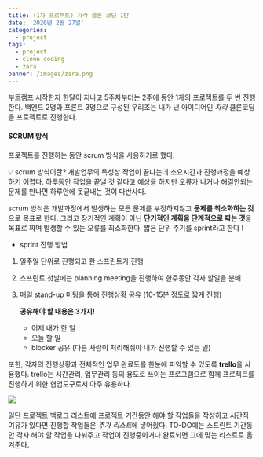 ```yaml
---
title: (1차 프로젝트) 자라 클론 코딩 1탄
date: '2020년 2월 27일'
categories:
  - project
tags:
  - project
  - clone coding
  - zara
banner: /images/zara.png
---
```


부트캠프 시작한지 한달이 지나고 5주차부터는 2주에 동안 1개의 프로젝트를 두 번 진행한다.
백엔드 2명과 프론트 3명으로 구성된 우리조는 내가 낸 아이디어인 _자라_ 클론코딩을 프로젝트로 진행한다.

#### SCRUM 방식

프로젝트를 진행하는 동안 scrum 방식을 사용하기로 했다.

💡 scrum 방식이란?
개발업무의 특성상 작업이 끝나는데 소요시간과 진행과정을 예상하기 어렵다. 하루동안 작업을 끝낼 것 같다고 예상을 하지만 오류가 나거나 해결안되는 문제를 만나면 하루안에 못끝내는 것이 다반사다.

scrum 방식은 개발과정에서 발생하는 모든 문제를 부정하지않고 **문제를 최소화하는 것**으로 목표로 한다. 그리고 장기적인 계획이 아닌 **단기적인 계획을 단계적으로 짜는 것**을 목표로 짜며 발생할 수 있는 오류를 최소화한다. 짧은 단위 주기를 sprint라고 한다 !

- sprint 진행 방법

1. 일주일 단위로 진행되고 한 스프린트가 진행
2. 스프린트 첫날에는 planning meeting을 진행하여 한주동안 각자 할일을 분배
3. 매일 stand-up 미팅을 통해 진행상황 공유 (10-15분 정도로 짧게 진행)

   **공유해야 할 내용은 3가지!**

   - 어제 내가 한 일
   - 오늘 할 일
   - blocker 공유 (다른 사람이 처리해줘야 내가 진행할 수 있는 일)

또한, 각자의 진행상황과 전체적인 업무 완료도를 한눈에 파악할 수 있도록 **trello**을 사용했다.
trello는 시간관리, 업무관리 등의 용도로 쓰이는 프로그램으로 함께 프로젝트를 진행하기 위한 협업도구로서 아주 유용하다.

![](https://images.velog.io/images/ppl8709/post/4a2379e1-aab5-4e94-a8f9-3fffc215f9b9/image.png)

일단 프로젝트 백로그 리스트에 프로젝트 기간동안 해야 할 작업들을 작성하고 시간적 여유가 있다면 진행할 작업들은 *추가 리스트*에 넣어줬다. TO-DO에는 스프린트 기간동안 각자 해야 할 작업을 나눠주고 작업이 진행중이거나 완료되면 그에 맞는 리스트로 옮겨준다.
